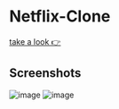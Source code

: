 # Netflix-Clone
[take a look 👉](https://netflix-clone-page-home.netlify.app)
## Screenshots
![image](https://user-images.githubusercontent.com/98240550/192673076-db14dd55-f64f-40e8-83e5-0b9956f00be3.png)
![image](https://user-images.githubusercontent.com/98240550/192673161-3e867a66-756a-4287-8953-e870283b40d8.png)

